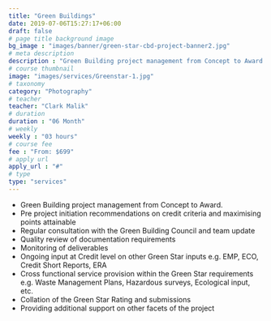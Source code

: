```yaml
---
title: "Green Buildings"
date: 2019-07-06T15:27:17+06:00
draft: false
# page title background image
bg_image : "images/banner/green-star-cbd-project-banner2.jpg"
# meta description
description : "Green Building project management from Concept to Award."
# course thumbnail
image: "images/services/Greenstar-1.jpg"
# taxonomy
category: "Photography"
# teacher
teacher: "Clark Malik"
# duration
duration : "06 Month"
# weekly
weekly : "03 hours"
# course fee
fee : "From: $699"
# apply url
apply_url : "#"
# type
type: "services"
---
```



* Green Building project management from Concept to Award.
* Pre project initiation recommendations on credit criteria and maximising points attainable
* Regular consultation with the Green Building Council and team update
* Quality review of documentation requirements
* Monitoring of deliverables
* Ongoing input at Credit level on other Green Star inputs e.g. EMP, ECO, Credit Short Reports, ERA
* Cross functional service provision within the Green Star requirements e.g. Waste Management Plans, Hazardous surveys, Ecological input, etc.
* Collation of the Green Star Rating and submissions
* Providing additional support on other facets of the project